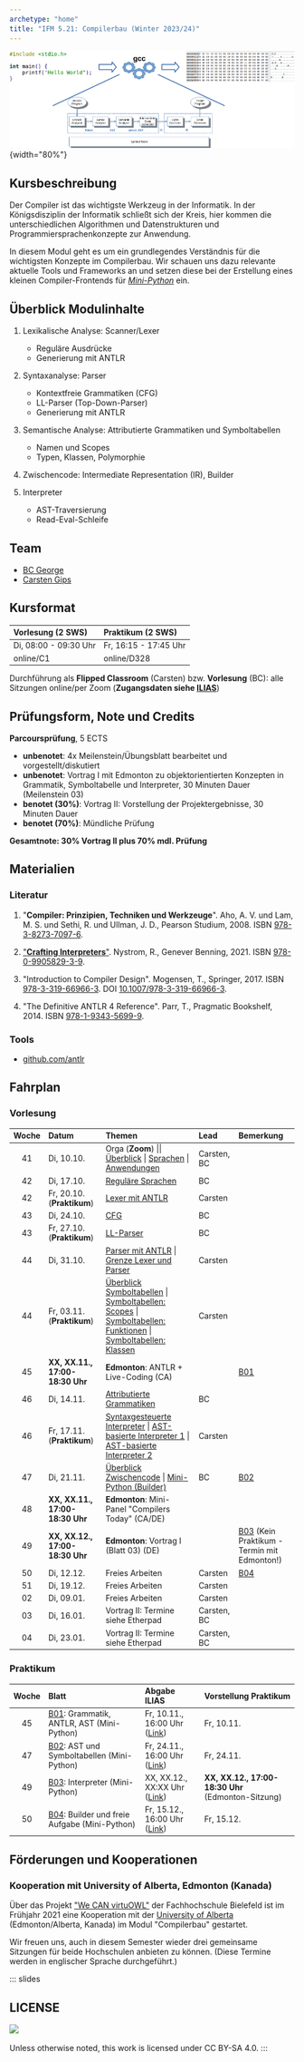 ```yaml
---
archetype: "home"
title: "IFM 5.21: Compilerbau (Winter 2023/24)"
---
```



![](admin/images/architektur_cb.png){width="80%"}


## Kursbeschreibung

Der Compiler ist das wichtigste Werkzeug in der Informatik. In der Königsdisziplin der
Informatik schließt sich der Kreis, hier kommen die unterschiedlichen Algorithmen und
Datenstrukturen und Programmiersprachenkonzepte zur Anwendung.

In diesem Modul geht es um ein grundlegendes Verständnis für die wichtigsten Konzepte
im Compilerbau. Wir schauen uns dazu relevante aktuelle Tools und Frameworks an und
setzen diese bei der Erstellung eines kleinen Compiler-Frontends für [_Mini-Python_] ein.

[_Mini-Python_]: https://github.com/Compiler-CampusMinden/Mini-Python-Builder


## Überblick Modulinhalte

1.  Lexikalische Analyse: Scanner/Lexer
    *   Reguläre Ausdrücke
    *   Generierung mit ANTLR

2.  Syntaxanalyse: Parser
    *   Kontextfreie Grammatiken (CFG)
    *   LL-Parser (Top-Down-Parser)
    *   Generierung mit ANTLR

3.  Semantische Analyse: Attributierte Grammatiken und Symboltabellen
    *   Namen und Scopes
    *   Typen, Klassen, Polymorphie

4.  Zwischencode: Intermediate Representation (IR), Builder

5.  Interpreter
    *   AST-Traversierung
    *   Read-Eval-Schleife


## Team

*   [BC George](https://www.hsbi.de/minden/ueber-uns/personenverzeichnis/birgit-christina-george)
*   [Carsten Gips](https://www.hsbi.de/minden/ueber-uns/personenverzeichnis/carsten-gips)


## Kursformat

| Vorlesung (2 SWS)     | Praktikum (2 SWS)     |
|:----------------------|:----------------------|
| Di, 08:00 - 09:30 Uhr | Fr, 16:15 - 17:45 Uhr |
| online/C1             | online/D328           |

Durchführung als **Flipped Classroom** (Carsten) bzw. **Vorlesung** (BC):
alle Sitzungen online/per Zoom (**Zugangsdaten siehe [ILIAS]**)

[ILIAS]: https://www.hsbi.de/elearning/goto.php?target=crs_1091711&client_id=FH-Bielefeld

## Prüfungsform, Note und Credits

**Parcoursprüfung**, 5 ECTS

*   **unbenotet**: 4x Meilenstein/Übungsblatt bearbeitet und vorgestellt/diskutiert
*   **unbenotet**: Vortrag I mit Edmonton zu objektorientierten Konzepten in Grammatik,
    Symboltabelle und Interpreter, 30 Minuten Dauer (Meilenstein 03)
*   **benotet (30%)**: Vortrag II: Vorstellung der Projektergebnisse, 30 Minuten Dauer
*   **benotet (70%)**: Mündliche Prüfung

**Gesamtnote: 30% Vortrag II plus 70% mdl. Prüfung**


## Materialien

### Literatur

1.  "**Compiler: Prinzipien, Techniken und Werkzeuge**".
    Aho, A. V. und Lam, M. S. und Sethi, R. und Ullman, J. D., Pearson Studium, 2008.
    ISBN [978-3-8273-7097-6](https://fhb-bielefeld.digibib.net/openurl?isbn=978-3-8273-7097-6).

2.  ["**Crafting Interpreters**"](https://github.com/munificent/craftinginterpreters).
    Nystrom, R., Genever Benning, 2021.
    ISBN [978-0-9905829-3-9](https://fhb-bielefeld.digibib.net/openurl?isbn=978-0-9905829-3-9).

3.  "Introduction to Compiler Design".
    Mogensen, T., Springer, 2017.
    ISBN [978-3-319-66966-3](https://fhb-bielefeld.digibib.net/openurl?isbn=978-3-319-66966-3).
    DOI [10.1007/978-3-319-66966-3](https://doi.org/10.1007/978-3-319-66966-3).

4.  "The Definitive ANTLR 4 Reference".
    Parr, T., Pragmatic Bookshelf, 2014. ISBN [978-1-9343-5699-9](https://fhb-bielefeld.digibib.net/openurl?isbn=978-1-9343-5699-9).

### Tools

*   [github.com/antlr](https://github.com/antlr/antlr4)


## Fahrplan

### Vorlesung

| Woche | Datum                           | Themen                                                                                                              | Lead        | Bemerkung                                     |
|:-----:|:--------------------------------|:--------------------------------------------------------------------------------------------------------------------|:------------|:----------------------------------------------|
|  41   | Di, 10.10.                      | Orga (**Zoom**) \|\| [Überblick] \| [Sprachen] \| [Anwendungen]                                                     | Carsten, BC |                                               |
|  42   | Di, 17.10.                      | [Reguläre Sprachen]                                                                                                 | BC          |                                               |
|  42   | Fr, 20.10. (**Praktikum**)      | [Lexer mit ANTLR]                                                                                                   | Carsten     |                                               |
|  43   | Di, 24.10.                      | [CFG]                                                                                                               | BC          |                                               |
|  43   | Fr, 27.10. (**Praktikum**)      | [LL-Parser]                                                                                                         | BC          |                                               |
|  44   | Di, 31.10.                      | [Parser mit ANTLR] \| [Grenze Lexer und Parser]                                                                     | Carsten     |                                               |
|  44   | Fr, 03.11. (**Praktikum**)      | [Überblick Symboltabellen] \| [Symboltabellen: Scopes] \| [Symboltabellen: Funktionen] \| [Symboltabellen: Klassen] | Carsten     |                                               |
|  45   | **XX, XX.11., 17:00-18:30 Uhr** | **Edmonton**: ANTLR + Live-Coding (CA)                                                                              |             | [B01]                                         |
|  46   | Di, 14.11.                      | [Attributierte Grammatiken]                                                                                         | BC          |                                               |
|  46   | Fr, 17.11. (**Praktikum**)      | [Syntaxgesteuerte Interpreter] \| [AST-basierte Interpreter 1] \| [AST-basierte Interpreter 2]                      | Carsten     |                                               |
|  47   | Di, 21.11.                      | [Überblick Zwischencode] \| [Mini-Python (Builder)]                                                                 | BC          | [B02]                                         |
|  48   | **XX, XX.11., 17:00-18:30 Uhr** | **Edmonton**: Mini-Panel "Compilers Today" (CA/DE)                                                                  |             |                                               |
|  49   | **XX, XX.12., 17:00-18:30 Uhr** | **Edmonton**: Vortrag I (Blatt 03) (DE)                                                                             |             | [B03] (Kein Praktikum - Termin mit Edmonton!) |
|  50   | Di, 12.12.                      | Freies Arbeiten                                                                                                     | Carsten     | [B04]                                         |
|  51   | Di, 19.12.                      | Freies Arbeiten                                                                                                     | Carsten     |                                               |
|  02   | Di, 09.01.                      | Freies Arbeiten                                                                                                     | Carsten     |                                               |
|  03   | Di, 16.01.                      | Vortrag II: Termine siehe Etherpad                                                                                  | Carsten, BC |                                               |
|  04   | Di, 23.01.                      | Vortrag II: Termine siehe Etherpad                                                                                  | Carsten, BC |                                               |

[Überblick]: lecture/intro/overview.md
[Sprachen]: lecture/intro/languages.md
[Anwendungen]: lecture/intro/applications.md

[Reguläre Sprachen]: lecture/frontend/lexing/regular.md
[Lexer mit ANTLR]: lecture/frontend/lexing/antlr-lexing.md

[CFG]: lecture/frontend/parsing/cfg.md
[LL-Parser]: lecture/frontend/parsing/ll-parser.md
[Parser mit ANTLR]: lecture/frontend/parsing/antlr-parsing.md
[Grenze Lexer und Parser]: lecture/frontend/parsing/finalwords.md

[Attributierte Grammatiken]: lecture/frontend/semantics/attribgrammars.md

[Überblick Symboltabellen]: lecture/frontend/semantics/symboltables/intro-symbtab.md
[Symboltabellen: Scopes]: lecture/frontend/semantics/symboltables/scopes.md
[Symboltabellen: Funktionen]: lecture/frontend/semantics/symboltables/functions.md
[Symboltabellen: Klassen]: lecture/frontend/semantics/symboltables/classes.md

[Überblick Zwischencode]: lecture/intermediate/intro-ir.md
[Mini-Python (Builder)]: lecture/backend/minipython-builder.md

[Syntaxgesteuerte Interpreter]: lecture/backend/interpretation/syntaxdriven.md
[AST-basierte Interpreter 1]: lecture/backend/interpretation/astdriven-part1.md
[AST-basierte Interpreter 2]: lecture/backend/interpretation/astdriven-part2.md

### Praktikum

| Woche | Blatt                                          | Abgabe ILIAS                                                                                                     | Vorstellung Praktikum                              |
|:-----:|:-----------------------------------------------|:-----------------------------------------------------------------------------------------------------------------|:---------------------------------------------------|
|  45   | [B01]: Grammatik, ANTLR, AST (Mini-Python)     | Fr, 10.11., 16:00 Uhr ([Link](https://www.hsbi.de/elearning/goto.php?target=exc_1258623&client_id=FH-Bielefeld)) | Fr, 10.11.                                         |
|  47   | [B02]: AST und Symboltabellen (Mini-Python)    | Fr, 24.11., 16:00 Uhr ([Link](https://www.hsbi.de/elearning/goto.php?target=exc_1258623&client_id=FH-Bielefeld)) | Fr, 24.11.                                         |
|  49   | [B03]: Interpreter (Mini-Python)               | XX, XX.12., XX:XX Uhr ([Link](https://www.hsbi.de/elearning/goto.php?target=exc_1258623&client_id=FH-Bielefeld)) | **XX, XX.12., 17:00-18:30 Uhr** (Edmonton-Sitzung) |
|  50   | [B04]: Builder und freie Aufgabe (Mini-Python) | Fr, 15.12., 16:00 Uhr ([Link](https://www.hsbi.de/elearning/goto.php?target=exc_1258623&client_id=FH-Bielefeld)) | Fr, 15.12.                                         |

[B01]: homework/sheet01.md
[B02]: homework/sheet02.md
[B03]: homework/sheet03.md
[B04]: homework/sheet04.md


## Förderungen und Kooperationen

### Kooperation mit University of Alberta, Edmonton (Kanada)

Über das Projekt ["We CAN virtuOWL"] der Fachhochschule Bielefeld ist im Frühjahr 2021 eine
Kooperation mit der [University of Alberta] (Edmonton/Alberta, Kanada) im Modul "Compilerbau"
gestartet.

Wir freuen uns, auch in diesem Semester wieder drei gemeinsame Sitzungen für beide
Hochschulen anbieten zu können. (Diese Termine werden in englischer Sprache durchgeführt.)

["We CAN virtuOWL"]: https://www.uni-bielefeld.de/international/profil/netzwerk/alberta-owl/we-can-virtuowl/
[University of Alberta]: https://www.hsbi.de/en/international-office/alberta-owl-cooperation







<!-- DO NOT REMOVE - THIS IS A LAST SLIDE TO INDICATE THE LICENSE AND POSSIBLE EXCEPTIONS (IMAGES, ...). -->
::: slides
## LICENSE
![](https://licensebuttons.net/l/by-sa/4.0/88x31.png)

Unless otherwise noted, this work is licensed under CC BY-SA 4.0.
:::
